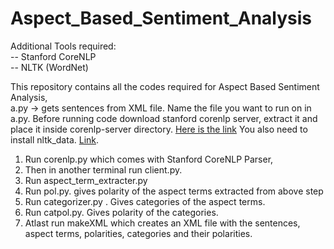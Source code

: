 # Aspect_Based_Sentiment_Analysis

Additional Tools required:  
-- Stanford CoreNLP  
-- NLTK (WordNet)  

This repository contains all the codes required for Aspect Based Sentiment Analysis,  
a.py -> gets sentences from XML file. Name the file you want to run on in a.py.
Before running code download stanford corenlp server, extract it and place it inside corenlp-server directory. [Here is the link](http://nlp.stanford.edu/software/stanford-corenlp-full-2014-08-27.zip)   You also need to install nltk_data. [Link](https://www.nltk.org/data.html).
1. Run corenlp.py which comes with Stanford CoreNLP Parser,  
2. Then in another terminal run client.py.
3. Run aspect_term_extracter.py  
4. Run pol.py. gives polarity of the aspect terms extracted from above step  
5. Run categorizer.py . Gives categories of the aspect terms.  
6. Run catpol.py. Gives polarity of the categories.  
7. Atlast run makeXML which creates an XML file with the sentences, aspect terms, polarities, categories and their polarities.  
